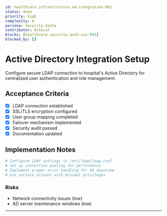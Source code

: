 ```yaml
id: healthcare.infrastructure.ad-integration-001
status: done
priority: high
complexity: m
persona: Security-Sasha
contributor: Octocat
blocks: [healthcare.security.auth-sso-001]
blocked_by: []
```

# Active Directory Integration Setup

Configure secure LDAP connection to hospital's Active Directory for centralized user authentication and role management.

## Acceptance Criteria
- [x] LDAP connection established
- [x] SSL/TLS encryption configured
- [x] User group mapping completed
- [x] Failover mechanism implemented
- [x] Security audit passed
- [x] Documentation updated

## Implementation Notes
```bash
# Configure LDAP settings in /etc/ldap/ldap.conf
# Set up connection pooling for performance
# Implement proper error handling for AD downtime
# Use service account with minimal privileges
```

### Risks

- Network connectivity issues (low)
- AD server maintenance windows (low)

---

[Security-Sasha]: ./personas/security-sasha.md
[healthcare.security.auth-sso-001]: ./tickets/healthcare.security.auth-sso-001.md
[Octocat]: .totem/contributors/octocat.md